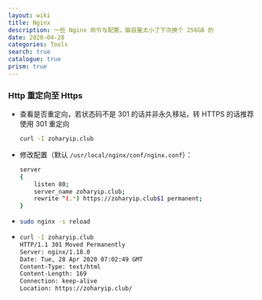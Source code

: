 ```yaml
---
layout: wiki
title: Nginx
description: 一些 Nginx 命令与配置，脑容量太小了下次换个 256GB 的
date: 2020-04-28
categories: Tools
search: true
catalogue: true
prism: true
---
```


### Http 重定向至 Https

* 查看是否重定向，若状态码不是 301 的话并非永久移站，转 HTTPS 的话推荐使用 301 重定向

    ```bash
    curl -I zoharyip.club
    ```

* 修改配置（默认 `/usr/local/nginx/conf/nginx.conf`）：

    ```bash
    server
    {
        listen 80;
        server_name zoharyip.club;
        rewrite ^(.*) https://zoharyip.club$1 permanent;
    }
    ```

*   ```bash
    sudo nginx -s reload
    ```

*   ```bash
    curl -I zoharyip.club
    HTTP/1.1 301 Moved Permanently
    Server: nginx/1.18.0
    Date: Tue, 28 Apr 2020 07:02:49 GMT
    Content-Type: text/html
    Content-Length: 169
    Connection: keep-alive
    Location: https://zoharyip.club/
    ```